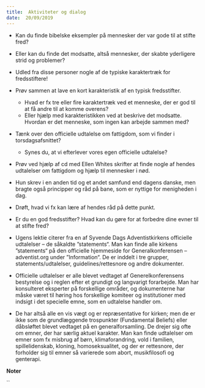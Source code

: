 ```yaml
---
title:  Aktiviteter og dialog
date:  20/09/2019
---
```


* 	Kan du finde bibelske eksempler på mennesker der var gode til at stifte fred?

* 	Eller kan du finde det modsatte, altså mennesker, der skabte yderligere strid og problemer?

* 	Udled fra disse personer nogle af de typiske karaktertræk for fredsstiftere!

* 	Prøv sammen at lave en kort karakteristik af en typisk fredsstifter.
	* 	Hvad er fx tre eller fire karaktertræk ved et menneske, der er god til at få andre til at komme overens?
	* 	Eller hjælp med karakteristikken ved at beskrive det modsatte. Hvordan er det menneske, som ingen kan arbejde sammen med?

* 	Tænk over den officielle udtalelse om fattigdom, som vi finder i torsdagsafsnittet?
	* 	Synes du, at vi efterlever vores egen officielle udtalelse?

* 	Prøv ved hjælp af cd med Ellen Whites skrifter at finde nogle af hendes udtalelser om fattigdom og hjælp til mennesker i nød.

* 	Hun skrev i en anden tid og et andet samfund end dagens danske, men bragte også principper og råd på bane, som er nyttige for menigheden i dag.

* 	Drøft, hvad vi fx kan lære af hendes råd på dette punkt.

* 	Er du en god fredsstifter? Hvad kan du gøre for at forbedre dine evner til at stifte fred?

* 	Ugens lektie citerer fra en af Syvende Dags Adventistkirkens officielle udtalelser – de såkaldte ”statements“. Man kan finde alle kirkens ”statements“ på den officielle hjemmeside for Generalkonferensen – adventist.org under ”Information“. De er inddelt i tre grupper, statements/udtalelser, guidelines/rettesnore og andre dokumenter.

* 	Officielle udtalelser er alle blevet vedtaget af Generelkonferensens bestyrelse og i reglen efter et grundigt og langvarigt forarbejde. Man har konsulteret eksperter på forskellige områder, og dokumenterne har måske været til høring hos forskellige komiteer og institutioner med indsigt i det specielle emne, som en udtalelse handler om.

* 	De har altså alle en vis vægt og er repræsentative for kirken; men de er ikke som de grundlæggende trospunkter (Fundamental Beliefs) eller dåbsløftet blevet vedtaget på en generalforsamling. De drejer sig ofte om emner, der har særlig aktuel karakter. Man kan finde udtalelser om emner som fx misbrug af børn, klimaforandring, vold i familien, spillelidenskab, kloning, homoseksualitet, og der er rettesnore, der forholder sig til emner så varierede som abort, musikfilosofi og genterapi.

**Noter**

``